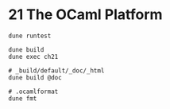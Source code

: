 # 21 The OCaml Platform

```shell
dune runtest

dune build
dune exec ch21

# _build/default/_doc/_html
dune build @doc

# .ocamlformat
dune fmt
```